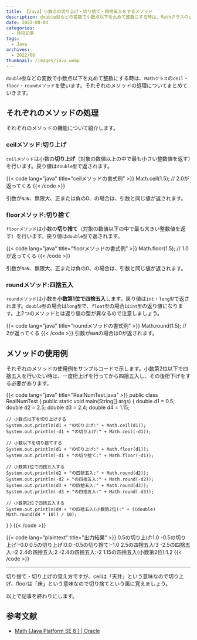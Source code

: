 ```yaml
---
title: 【Java】小数点の切り上げ・切り捨て・四捨五入をするメソッド
description: double型などの変数で小数点以下を丸めて整数にする時は、Mathクラスのceil・floor・roundメソッドを使います。それぞれのメソッドの処理についてまとめていきます。
date: 2022-08-04
categories: 
  - 技術記事
tags: 
  - Java
archives: 
  - 2022/08
thumbnail: /images/java.webp
---
```


`double型`などの変数で小数点以下を丸めて整数にする時は、`Mathクラス`の`ceil`・`floor`・`roundメソッド`を使います。それぞれのメソッドの処理についてまとめていきます。

<!--more-->

## それぞれのメソッドの処理

それぞれのメソッドの機能について紹介します。

### ceilメソッド:切り上げ

`ceilメソッド`は小数の**切り上げ**（対象の数値以上の中で最も小さい整数値を返す）を行います。戻り値は`double型`で返されます。

{{< code lang="java" title="ceilメソッドの書式例" >}}
Math.ceil(1.5); // 2.0が返ってくる
{{< /code >}}

引数が`NaN`、無限大、正または負の0、の場合は、引数と同じ値が返されます。

### floorメソッド:切り捨て

`floorメソッド`は小数の**切り捨て**（対象の数値以下の中で最も大きい整数値を返す）を行います。戻り値は`double型`で返されます。

{{< code lang="java" title="floorメソッドの書式例" >}}
Math.floor(1.5); // 1.0が返ってくる
{{< /code >}}

引数が`NaN`、無限大、正または負の0、の場合は、引数と同じ値が返されます。

### roundメソッド:四捨五入

`roundメソッド`は小数を**小数第1位で四捨五入**します。戻り値は`int`・`long型`で返されます。`double型`の場合は`long型`で、`float型`の場合は`int型`の返り値になります。上2つのメソッドとは返り値の型が異なるので注意しましょう。

{{< code lang="java" title="roundメソッドの書式例" >}}
Math.round(1.5); // 2が返ってくる
{{< /code >}}
引数が`NaN`の場合は0が返されます。

## メソッドの使用例

それぞれのメソッドの使用例をサンプルコードで示します。小数第2位以下で四捨五入を行いたい時は、一度桁上げを行ってから四捨五入し、その後桁下げをする必要があります。

{{< code lang="java" title="RealNumTest.java" >}}
public class RealNumTest {
  public static void main(String[] args) {
    double d1 = 0.5;
    double d2 = 2.5;
    double d3 = 2.4;
    double d4 = 1.15;

    // 小数点以下を切り上げする
    System.out.println(d1 + "の切り上げ:" + Math.ceil(d1));
    System.out.println(-d1 + "の切り上げ:" + Math.ceil(-d1));

    // 小数以下を切り捨てする
    System.out.println(d1 + "の切り上げ:" + Math.floor(d1));
    System.out.println(-d1 + "の切り捨て:" + Math.floor(-d1));

    // 小数第1位で四捨五入する
    System.out.println(d2 + "の四捨五入:" + Math.round(d2));
    System.out.println(-d2 + "の四捨五入:" + Math.round(-d2));
    System.out.println(d3 + "の四捨五入:" + Math.round(d3));
    System.out.println(-d3 + "の四捨五入:" + Math.round(-d3));

    // 小数第2位で四捨五入する
    System.out.println(d4 + "の四捨五入(小数第2位):" + ((double) Math.round(d4 * 10)) / 10);
  }
}
{{< /code >}}

{{< code lang="plaintext" title="出力結果" >}}
0.5の切り上げ:1.0
-0.5の切り上げ:-0.0
0.5の切り上げ:0.0
-0.5の切り捨て:-1.0
2.5の四捨五入:3
-2.5の四捨五入:-2
2.4の四捨五入:2
-2.4の四捨五入:-2
1.15の四捨五入(小数第2位):1.2
{{< /code >}}
* * *

切り捨て・切り上げの覚え方ですが、ceilは「天井」という意味なので切り上げ、floorは「床」という意味なので切り捨てという風に覚えましょう。

以上で記事を終わりにします。

## 参考文献

* [Math (Java Platform SE 8 ) | Oracle](https://docs.oracle.com/javase/jp/8/docs/api/java/lang/Math.html)